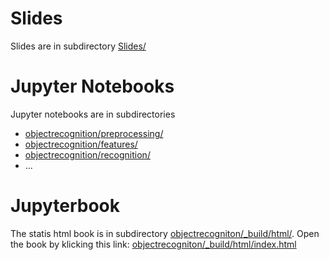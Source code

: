 # Slides
Slides are in subdirectory [Slides/](Slides/)

# Jupyter Notebooks
Jupyter notebooks are in subdirectories
- [objectrecognition/preprocessing/](objectrecognition/preprocessing/)
- [objectrecognition/features/](objectrecognition/features/)
- [objectrecognition/recognition/](objectrecognition/recognition/)
- ...

# Jupyterbook
The statis html book is in subdirectory [objectrecogniton/_build/html/](objectrecogniton/_build/html/). Open the book by klicking this link: [objectrecogniton/_build/html/index.html](objectrecogniton/_build/html/intro.md) 

